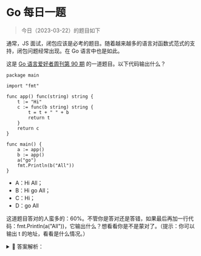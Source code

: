 # Go 每日一题

> 今日（2023-03-22）的题目如下

通常，JS 面试，闭包应该是必考的题目。随着越来越多的语言对函数式范式的支持，闭包问题经常出现。在 Go 语言中也是如此。

这是 [Go 语言爱好者周刊第 90 期](https://studygolang.com/topics/13470) 的一道题目。以下代码输出什么？


```golang
package main

import "fmt"

func app() func(string) string {
	t := "Hi"
	c := func(b string) string {
		t = t + " " + b
		return t
	}
	return c
}

func main() {
	a := app()
	b := app()
	a("go")
	fmt.Println(b("All"))
}
```

- A：Hi All；
- B：Hi go All；
- C：Hi；
- D：go All

这道题目答对的人蛮多的：60%。不管你是答对还是答错，如果最后再加一行代码：fmt.Println(a("All"))，它输出什么？想看看你是不是蒙对了。（提示：你可以输出 t 的地址，看看是什么情况。）

<details>
<summary style="cursor: pointer">🔑 答案解析：</summary>
<div>

### 01 什么是闭包

维基百科对[闭包的定义](https://zh.wikipedia.org/wiki/%E9%97%AD%E5%8C%85_(%E8%AE%A1%E7%AE%97%E6%9C%BA%E7%A7%91%E5%AD%A6))：

> 在计算机科学中，闭包（英语：Closure），又称词法闭包（Lexical Closure）或函数闭包（function closures），是在支持头等函数的编程语言中实现词法绑定的一种技术。闭包在实现上是一个结构体，它存储了一个函数（通常是其入口地址）和一个关联的环境（相当于一个符号查找表）。环境里是若干对符号和值的对应关系，它既要包括约束变量（该函数内部绑定的符号），也要包括自由变量（在函数外部定义但在函数内被引用），有些函数也可能没有自由变量。闭包跟函数最大的不同在于，当捕捉闭包的时候，它的自由变量会在捕捉时被确定，这样即便脱离了捕捉时的上下文，它也能照常运行。捕捉时对于值的处理可以是值拷贝，也可以是名称引用，这通常由语言设计者决定，也可能由用户自行指定（如 C++）。

关于（函数）闭包，有几个关键点：

- 函数是一等公民；
- 闭包所处环境，可以引用环境里的值；

问到什么是闭包时，网上一般这么回答的：

> 在支持函数是一等公民的语言中，一个函数的返回值是另一个函数，被返回的函数可以访问父函数内的变量，当这个被返回的函数在外部执行时，就产生了闭包。

所以，上面题目中，函数 app 的返回值是另一个函数，因此产生了闭包。

### 02 Go 中的闭包

Go 中的函数是一等公民，之前写过一篇文章：[函数是一等公民，这到底在说什么？](https://mp.weixin.qq.com/s/H3iuhkvQWonZbi7AzmokSA)

日常开发中，闭包是很常见的。举几个例子。

#### 标准库

在 net/http 包中的函数 ProxyURL，实现如下：

```golang
// ProxyURL returns a proxy function (for use in a Transport)
// that always returns the same URL.
func ProxyURL(fixedURL *url.URL) func(*Request) (*url.URL, error) {
	return func(*Request) (*url.URL, error) {
		return fixedURL, nil
	}
}
```

它的返回值是另一个函数，签名是：

```golang
func(*Request) (*url.URL, error)
```

在返回的函数中，引用了父函数（ProxyURL）的参数 fixedURL，因此这是闭包。

#### Web 中间件

在 Web 开发中，中间件一般都会使用闭包。比如 Echo 框架中的一个中间件：

```golang
// BasicAuthWithConfig returns an BasicAuth middleware with config.
// See `BasicAuth()`.
func BasicAuthWithConfig(config BasicAuthConfig) echo.MiddlewareFunc {
	// Defaults
	if config.Validator == nil {
		panic("echo: basic-auth middleware requires a validator function")
	}
  ...
	return func(next echo.HandlerFunc) echo.HandlerFunc {
		return func(c echo.Context) error {
			/// 省略很多代码
      ...
		}
	}
}
```

首先，echo.MiddlewareFunc 是一个函数：

```golang
type MiddlewareFunc func(HandlerFunc) HandlerFunc
```

而 echo.HandlerFunc 也是一个函数：

```golang
type HandlerFunc func(Context) error
```

所以，上面的函数嵌套了几层，是典型的闭包。

#### 这是闭包吗？

在 Go 中不支持函数嵌套定义，函数内嵌套函数，必须通过匿名函数的形式。匿名函数在 Go 中是很常见的，比如开启一个 goroutine，通常通过匿名函数。

现在有一个问题，以下代码是闭包吗？

```golang
package main

import (  
    "fmt"
)

func main() {  
    a := 5
    func() {
        fmt.Println("a =", a)
    }()
}
```

如果按照上面网上一般的回答，这不是闭包，因为并没有返回函数。但按照维基百科的定义，这个属于闭包。有没有其他证据呢？

在 Go 语言规范中，关于函数字面值（匿名函数）有这么一句话：

> Function literals are closures: they may refer to variables defined in a surrounding function. Those variables are then shared between the surrounding function and the function literal, and they survive as long as they are accessible.

也就是说，函数字面值（匿名函数）是闭包，它们可以引用外层函数定义的变量。

此外，在官方 FAQ 中有这样的说明：

[What happens with closures running as goroutines?](https://docs.studygolang.com/doc/faq#closures_and_goroutines)

例子是：

```golang
func main() {
    done := make(chan bool)

    values := []string{"a", "b", "c"}
    for _, v := range values {
        go func() {
            fmt.Println(v)
            done <- true
        }()
    }

    // wait for all goroutines to complete before exiting
    for _ = range values {
        <-done
    }
}
```

这是 Go 中很常见的代码（很容易写错的），FAQ 称开启 goroutine 的那个匿名函数是一个闭包。

### 03 汇编看看实现

回到开始的题目，我们通过汇编看看，Go 闭包的实现，是不是按照维基百科说的，「闭包在实现上是一个结构体，它存储了一个函数（通常是其入口地址）和一个关联的环境（相当于一个符号查找表）」。

```shell
$ go tool compile -S main.go
```

看关键代码：

```asm
0x0000 00000 (main.go:5)	TEXT	"".app(SB), ABIInternal, $24-8
0x0000 00000 (main.go:5)	MOVQ	(TLS), CX
0x0009 00009 (main.go:5)	CMPQ	SP, 16(CX)
0x000d 00013 (main.go:5)	PCDATA	$0, $-2
0x000d 00013 (main.go:5)	JLS	96
0x000f 00015 (main.go:5)	PCDATA	$0, $-1
0x000f 00015 (main.go:5)	SUBQ	$24, SP
0x0013 00019 (main.go:5)	MOVQ	BP, 16(SP)
0x0018 00024 (main.go:5)	LEAQ	16(SP), BP
0x001d 00029 (main.go:5)	FUNCDATA	$0, gclocals·2a5305abe05176240e61b8620e19a815(SB)
0x001d 00029 (main.go:5)	FUNCDATA	$1, gclocals·33cdeccccebe80329f1fdbee7f5874cb(SB)
0x001d 00029 (main.go:7)	LEAQ	type.noalg.struct { F uintptr; "".t string }(SB), AX
0x0024 00036 (main.go:7)	MOVQ	AX, (SP)
0x0028 00040 (main.go:7)	PCDATA	$1, $0
0x0028 00040 (main.go:7)	CALL	runtime.newobject(SB)
0x002d 00045 (main.go:7)	MOVQ	8(SP), AX
0x0032 00050 (main.go:7)	LEAQ	"".app.func1(SB), CX
0x0039 00057 (main.go:7)	MOVQ	CX, (AX)
0x003c 00060 (main.go:7)	MOVQ	$2, 16(AX)
0x0044 00068 (main.go:7)	LEAQ	go.string."Hi"(SB), CX
0x004b 00075 (main.go:7)	MOVQ	CX, 8(AX)
0x004f 00079 (main.go:10)	MOVQ	AX, "".~r0+32(SP)
0x0054 00084 (main.go:10)	MOVQ	16(SP), BP
0x0059 00089 (main.go:10)	ADDQ	$24, SP
0x005d 00093 (main.go:10)	RET
0x005e 00094 (main.go:10)	NOP
```

其中 `LEAQ type.noalg.struct { F uintptr; "".t string }(SB), AX` 这行表明 Go 对闭包的实现和维基百科说的类似。

现在看看下面这种是不是这么实现的：

```golang
package main

import (  
    "fmt"
)

func main() {  
    a := 5
    func() {
        fmt.Println("a =", a)
    }()
}
```

看看汇编

```bash
$ go tool compile -S test.go
```

```asm
"".main.func1 STEXT size=215 args=0x8 locals=0x50 funcid=0x0
  0x0000 00000 (test.go:9)	TEXT	"".main.func1(SB), ABIInternal, $80-8
  0x0000 00000 (test.go:9)	MOVQ	(TLS), CX
  0x0009 00009 (test.go:9)	CMPQ	SP, 16(CX)
  0x000d 00013 (test.go:9)	PCDATA	$0, $-2
  0x000d 00013 (test.go:9)	JLS	205
  0x0013 00019 (test.go:9)	PCDATA	$0, $-1
  0x0013 00019 (test.go:9)	SUBQ	$80, SP
  0x0017 00023 (test.go:9)	MOVQ	BP, 72(SP)
  0x001c 00028 (test.go:9)	LEAQ	72(SP), BP
  0x0021 00033 (test.go:9)	FUNCDATA	$0, gclocals·69c1753bd5f81501d95132d08af04464(SB)
  0x0021 00033 (test.go:9)	FUNCDATA	$1, gclocals·9fb7f0986f647f17cb53dda1484e0f7a(SB)
  0x0021 00033 (test.go:10)	MOVQ	"".a+88(SP), AX
  0x0026 00038 (test.go:10)	MOVQ	AX, (SP)
  0x002a 00042 (test.go:10)	PCDATA	$1, $0
  0x002a 00042 (test.go:10)	CALL	runtime.convT64(SB)
  0x002f 00047 (test.go:10)	MOVQ	8(SP), AX
  0x0034 00052 (test.go:10)	MOVQ	AX, ""..autotmp_21+64(SP)
  0x0039 00057 (test.go:10)	LEAQ	type.[2]interface {}(SB), CX
  0x0040 00064 (test.go:10)	MOVQ	CX, (SP)
  0x0044 00068 (test.go:10)	PCDATA	$1, $1
  0x0044 00068 (test.go:10)	CALL	runtime.newobject(SB)
  0x0049 00073 (test.go:10)	MOVQ	8(SP), AX
  0x004e 00078 (test.go:10)	LEAQ	type.string(SB), CX
  0x0055 00085 (test.go:10)	MOVQ	CX, (AX)
  0x0058 00088 (test.go:10)	LEAQ	""..stmp_1(SB), CX
  0x005f 00095 (test.go:10)	MOVQ	CX, 8(AX)
  0x0063 00099 (test.go:10)	LEAQ	type.int(SB), CX
  0x006a 00106 (test.go:10)	MOVQ	CX, 16(AX)
  0x006e 00110 (test.go:10)	PCDATA	$0, $-2
  0x006e 00110 (test.go:10)	CMPL	runtime.writeBarrier(SB), $0
  0x0075 00117 (test.go:10)	JNE	189
  0x0077 00119 (test.go:10)	MOVQ	""..autotmp_21+64(SP), CX
  0x007c 00124 (test.go:10)	MOVQ	CX, 24(AX)
  0x0080 00128 (test.go:10)	PCDATA	$0, $-1
  0x0080 00128 (test.go:10)	PCDATA	$1, $-1
```

发现并没有这样的结构体，可见 Go 对这种情况做了特殊处理，因为它不是重复使用的匿名函数。

### 04 总结

通过以上的讲解，对闭包应该有了更清晰的认识。如果面试中再被问到闭包，你可以这么回答：

> 对闭包来说，函数在该语言中得是一等公民。一般来说，一个函数返回另外一个函数，这个被返回的函数可以引用外层函数的局部变量，这形成了一个闭包。通常，闭包通过一个结构体来实现，它存储一个函数和一个关联的上下文环境。但 Go 语言中，匿名函数就是一个闭包，它可以直接引用外部函数的局部变量，因为 Go 规范和 FAQ 都这么说了。

面试官会不会被你惊到：原来如此，后一种说法我之前没有注意过。

> 4 月 14 日更新：
>
> 来自微信公众号的读者 **gopher **留言：
>
> noalg 代表不会生成 equal 和 hash 函数，因为闭包的 struct 是匿名的，不存在比较或者作为 key 的场景。
> F uintptr 更准确的说应该是 .F uintptr，编译器生成的符号大部分都是.开头的。
> "".t string 表示捕获了一个 string 类型的变量 t，而且是 by value 而不是 by reference，因为"We use value capturing for values <= 128 bytes that are never reassigned after capturing (effectively constant)."。
> 通过 (func)(*struct) 的类型转换，即可通过 .F 找到对应的函数。
> 题外话：closure 通过 struct 实现只是为了 GC 更友好，另外匿名 struct 是为了不同的 package 共用 struct 的可能性。

答案解析来自：[https://polarisxu.studygolang.com/posts/go/action/go-closure/](https://polarisxu.studygolang.com/posts/go/action/go-closure/)

---

### 2楼

通常情况下，闭包是一个返回函数的函数，同时这个被返回的函数中引用了外层函数的局部变量。闭包由一个结构体实现的，它存储了一个函数和其关联的上下文环境。但在Go语言中，一个匿名函数就是一个闭包。


### 23楼

A：Hi All； a b 是两个不同实例吧？ fmt.Println(a("All")) --> hi go all

### 24楼

这不是内存逃逸么



### 27楼

我个人认为闭包就是反作用域



</div>
</details>
